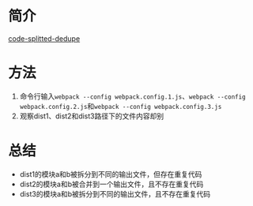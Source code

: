 # 简介
[code-splitted-dedupe](https://github.com/webpack/webpack/tree/master/examples/code-splitted-dedupe)

# 方法
1. 命令行输入`webpack --config webpack.config.1.js`、`webpack --config webpack.config.2.js`和`webpack --config webpack.config.3.js`
2. 观察dist1、dist2和dist3路径下的文件内容却别

# 总结
- dist1的模块a和b被拆分到不同的输出文件，但存在重复代码
- dist2的模块a和b被合并到一个输出文件，且不存在重复代码
- dist3的模块a和b被拆分到不同的输出文件，且不存在重复代码
